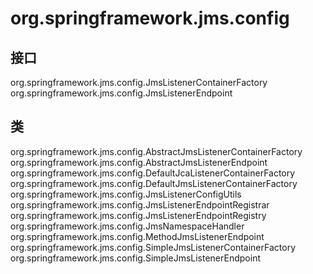 # org.springframework.jms.config

## 接口

org.springframework.jms.config.JmsListenerContainerFactory<C extends MessageListenerContainer>
org.springframework.jms.config.JmsListenerEndpoint

## 类

org.springframework.jms.config.AbstractJmsListenerContainerFactory<C extends AbstractMessageListenerContainer>
org.springframework.jms.config.AbstractJmsListenerEndpoint
org.springframework.jms.config.DefaultJcaListenerContainerFactory
org.springframework.jms.config.DefaultJmsListenerContainerFactory
org.springframework.jms.config.JmsListenerConfigUtils
org.springframework.jms.config.JmsListenerEndpointRegistrar
org.springframework.jms.config.JmsListenerEndpointRegistry
org.springframework.jms.config.JmsNamespaceHandler
org.springframework.jms.config.MethodJmsListenerEndpoint
org.springframework.jms.config.SimpleJmsListenerContainerFactory
org.springframework.jms.config.SimpleJmsListenerEndpoint




